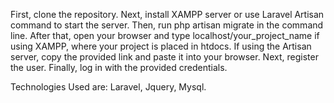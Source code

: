 First, clone the repository. Next, install XAMPP server or use Laravel Artisan command to start the server. Then, run php artisan migrate in the command line. After that, open your browser and type localhost/your_project_name if using XAMPP, where your project is placed in htdocs. If using the Artisan server, copy the provided link and paste it into your browser. Next, register the user. Finally, log in with the provided credentials.

Technologies Used are: Laravel, Jquery, Mysql.
